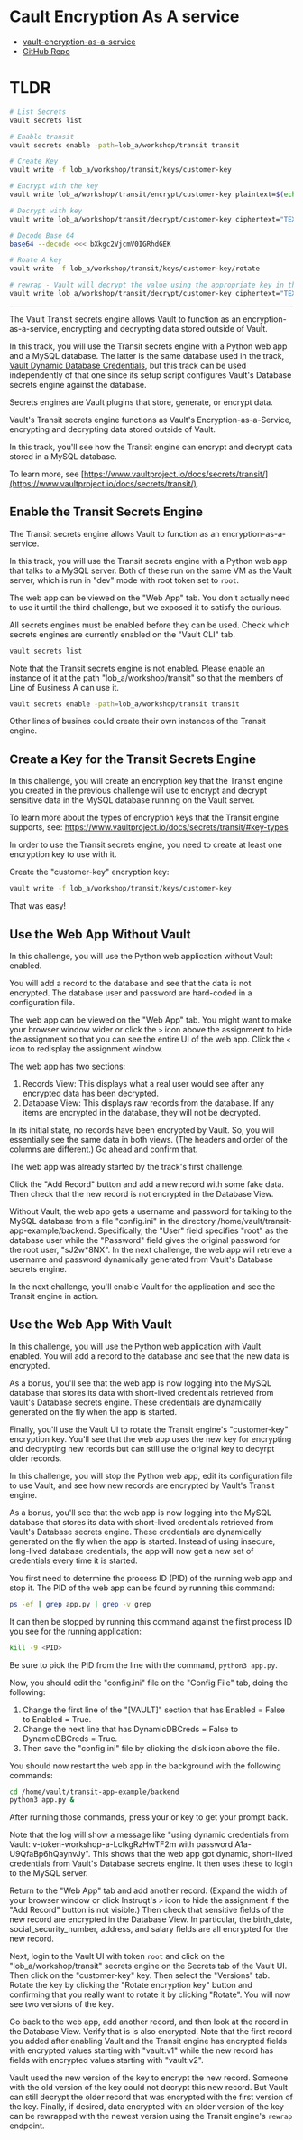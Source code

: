 # Cault Encryption As A service
* [vault-encryption-as-a-service](https://play.instruqt.com/hashicorp/tracks/vault-encryption-as-a-service)
* [GitHub Repo](https://github.com/hashicorp/field-workshops-vault)

# TLDR
```bash
# List Secrets
vault secrets list

# Enable transit
vault secrets enable -path=lob_a/workshop/transit transit

# Create Key
vault write -f lob_a/workshop/transit/keys/customer-key

# Encrypt with the key
vault write lob_a/workshop/transit/encrypt/customer-key plaintext=$(echo "my secret data" | base64)

# Decrypt with key
vault write lob_a/workshop/transit/decrypt/customer-key ciphertext="TEXT"

# Decode Base 64
base64 --decode <<< bXkgc2VjcmV0IGRhdGEK

# Roate A key
vault write -f lob_a/workshop/transit/keys/customer-key/rotate

# rewrap - Vault will decrypt the value using the appropriate key in the keyring and then encrypted the resulting plaintext with the newest key in the keyring
vault write lob_a/workshop/transit/decrypt/customer-key ciphertext="TEXT"
```

---

The Vault Transit secrets engine allows Vault to function as an encryption-as-a-service, encrypting and decrypting data stored outside of Vault.

In this track, you will use the Transit secrets engine with a Python web app and a MySQL database. The latter is the same database used in the track, [Vault Dynamic Database Credentials](https://instruqt.com/hashicorp/tracks/vault-dynamic-database-credentials), but this track can be used independently of that one since its setup script configures Vault's Database secrets engine against the database.

Secrets engines are Vault plugins that store, generate, or encrypt data.

Vault's Transit secrets engine functions as Vault's Encryption-as-a-Service, encrypting and decrypting data stored outside of Vault.

In this track, you'll see how the Transit engine can encrypt and decrypt data stored in a MySQL database.

To learn more, see [https://www.vaultproject.io/docs/secrets/transit/](https://www.vaultproject.io/docs/secrets/transit/).

## Enable the Transit Secrets Engine
The Transit secrets engine allows Vault to function as an encryption-as-a-service.

In this track, you will use the Transit secrets engine with a Python web app that talks to a MySQL server. Both of these run on the same VM as the Vault server, which is run in "dev" mode with root token set to `root`.

The web app can be viewed on the "Web App" tab. You don't actually need to use it until the third challenge, but we exposed it to satisfy the curious.

All secrets engines must be enabled before they can be used. Check which secrets engines are currently enabled on the "Vault CLI" tab.
```bash
vault secrets list
```

Note that the Transit secrets engine is not enabled. Please enable an instance of it at the path "lob_a/workshop/transit" so that the members of Line of Business A can use it.
```bash
vault secrets enable -path=lob_a/workshop/transit transit
```

Other lines of busines could create their own instances of the Transit engine.

## Create a Key for the Transit Secrets Engine
In this challenge, you will create an encryption key that the Transit engine you created in the previous challenge will use to encrypt and decrypt sensitive data in the MySQL database running on the Vault server.

To learn more about the types of encryption keys that the Transit engine supports, see: https://www.vaultproject.io/docs/secrets/transit/#key-types

In order to use the Transit secrets engine, you need to create at least one encryption key to use with it.

Create the "customer-key" encryption key:
```bash
vault write -f lob_a/workshop/transit/keys/customer-key
```

That was easy!

## Use the Web App Without Vault
In this challenge, you will use the Python web application without Vault enabled.

You will add a record to the database and see that the data is not encrypted. The database user and password are hard-coded in a configuration file.

The web app can be viewed on the "Web App" tab. You might want to make your browser window wider or click the `>` icon above the assignment to hide the assignment so that you can see the entire UI of the web app. Click the `<` icon to redisplay the assignment window.

The web app has two sections:

1. Records View: This displays what a real user would see after any encrypted data has been decrypted.
2. Database View: This displays raw records from the database. If any items are encrypted in the database, they will not be decrypted.

In its initial state, no records have been encrypted by Vault. So, you will essentially see the same data in both views. (The headers and order of the columns are different.) Go ahead and confirm that.

The web app was already started by the track's first challenge.

Click the "Add Record" button and add a new record with some fake data. Then check that the new record is not encrypted in the Database View.

Without Vault, the web app gets a username and password for talking to the MySQL database from a file "config.ini" in the directory /home/vault/transit-app-example/backend. Specifically, the "User" field specifies "root" as the database user while the "Password" field gives the original password for the root user, "sJ2w*8NX". In the next challenge, the web app will retrieve a username and password dynamically generated from Vault's Database secrets engine.

In the next challenge, you'll enable Vault for the application and see the Transit engine in action.

## Use the Web App With Vault
In this challenge, you will use the Python web application with Vault enabled. You will add a record to the database and see that the new data is encrypted.

As a bonus, you'll see that the web app is now logging into the MySQL database that stores its data with short-lived credentials retrieved from Vault's Database secrets engine. These credentials are dynamically generated on the fly when the app is started.

Finally, you'll use the Vault UI to rotate the Transit engine's "customer-key" encryption key. You'll see that the web app uses the new key for encrypting and decrypting new records but can still use the original key to decyrpt older records.

In this challenge, you will stop the Python web app, edit its configuration file to use Vault, and see how new records are encrypted by Vault's Transit engine.

As a bonus, you'll see that the web app is now logging into the MySQL database that stores its data with short-lived credentials retrieved from Vault's Database secrets engine. These credentials are dynamically generated on the fly when the app is started. Instead of using insecure, long-lived database credentials, the app will now get a new set of credentials every time it is started.

You first need to determine the process ID (PID) of the running web app and stop it. The PID of the web app can be found by running this command:
```bash
ps -ef | grep app.py | grep -v grep
```

It can then be stopped by running this command against the first process ID you see for the running application:
```bash
kill -9 <PID>
```

Be sure to pick the PID from the line with the command, `python3 app.py`.

Now, you should edit the "config.ini" file on the "Config File" tab, doing the following:

1. Change the first line of the "[VAULT]" section that has Enabled = False to Enabled = True.
2. Change the next line that has DynamicDBCreds = False to DynamicDBCreds = True.
3. Then save the "config.ini" file by clicking the disk icon above the file.

You should now restart the web app in the background with the following commands:
```bash
cd /home/vault/transit-app-example/backend
python3 app.py &
```

After running those commands, press your <enter> or <return> key to get your prompt back.

Note that the log will show a message like "using dynamic credentials from Vault: v-token-workshop-a-LcIkgRzHwTF2m with password A1a-U9QfaBp6hQaynvJy". This shows that the web app got dynamic, short-lived credentials from Vault's Database secrets engine. It then uses these to login to the MySQL server.

Return to the "Web App" tab and add another record. (Expand the width of your browser window or click Instruqt's `>` icon to hide the assignment if the "Add Record" button is not visible.) Then check that sensitive fields of the new record are encrypted in the Database View. In particular, the birth_date, social_security_number, address, and salary fields are all encrypted for the new record.

Next, login to the Vault UI with token `root` and click on the "lob_a/workshop/transit" secrets engine on the Secrets tab of the Vault UI. Then click on the "customer-key" key. Then select the "Versions" tab. Rotate the key by clicking the "Rotate encryption key" button and confirming that you really want to rotate it by clicking "Rotate". You will now see two versions of the key.

Go back to the web app, add another record, and then look at the record in the Database View. Verify that is is also encrypted. Note that the first record you added after enabling Vault and the Transit engine has encrypted fields with encrypted values starting with "vault:v1" while the new record has fields with encrypted values starting with "vault:v2".

Vault used the new version of the key to encrypt the new record. Someone with the old version of the key could not decrypt this new record. But Vault can still decrypt the older record that was encrypted with the first version of the key. Finally, if desired, data encrypted with an older version of the key can be rewrapped with the newest version using the Transit engine's `rewrap` endpoint.